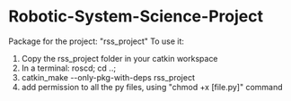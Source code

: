 # Robotic-System-Science-Project

Package for the project: "rss_project"
To use it:
  1. Copy the rss_project folder in your catkin workspace
  2. In a terminal: roscd; cd ..;
  3. catkin_make --only-pkg-with-deps rss_project
  4. add permission to all the py files, using "chmod +x [file.py]" command
  

